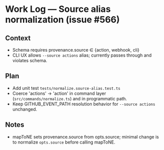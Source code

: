 # Work Log — Source alias normalization (issue #566)

## Context

- Schema requires provenance.source ∈ {action, webhook, cli}
- CLI UX allows `--source actions` alias; currently passes through and violates schema.

## Plan

- Add unit test `tests/normalize.source-alias.test.ts`
- Coerce 'actions' → 'action' in command layer (`src/commands/normalize.ts`) and in programmatic path.
- Keep GITHUB_EVENT_PATH resolution behavior for `--source actions` unchanged.

## Notes

- mapToNE sets provenance.source from opts.source; minimal change is to normalize `opts.source` before calling mapToNE.
